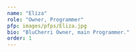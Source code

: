 ```yaml
---
name: "Eliza"
role: "Owner, Programmer"
pfp: images/pfps/Eliza.jpg
bio: "BluCherri Owner, main Programmer."
order: 1
---
```


